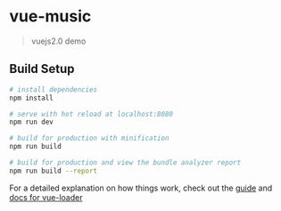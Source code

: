 # vue-music

> vuejs2.0 demo 

## Build Setup

``` bash
# install dependencies
npm install

# serve with hot reload at localhost:8080
npm run dev

# build for production with minification
npm run build

# build for production and view the bundle analyzer report
npm run build --report
```

For a detailed explanation on how things work, check out 
the [guide](http://vuejs-templates.github.io/webpack/) 
and [docs for vue-loader](http://vuejs.github.io/vue-loader)
